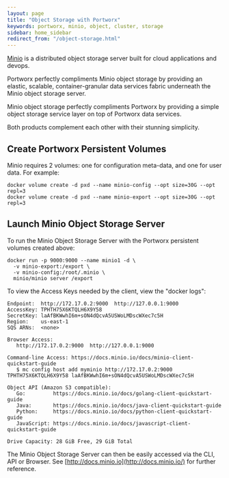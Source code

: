 ```yaml
---
layout: page
title: "Object Storage with Portworx"
keywords: portworx, minio, object, cluster, storage
sidebar: home_sidebar
redirect_from: "/object-storage.html"
---
```


[Minio](http://minio.io) is a distributed object storage server built for cloud applications and devops.

Portworx perfectly compliments Minio object storage by providing an elastic, scalable, 
container-granular data services fabric underneath the Minio object storage server.

Minio object storage perfectly compliments Portworx by providing a simple object storage 
service layer on top of Portworx data services.

Both products complement each other with their stunning simplicity.

## Create Portworx Persistent Volumes
Minio requires 2 volumes:  one for configuration meta-data, and one for user data.
For example:

```
docker volume create -d pxd --name minio-config --opt size=30G --opt repl=3
docker volume create -d pxd --name minio-export --opt size=30G --opt repl=3
```

## Launch Minio Object Storage Server
To run the Minio Object Storage Server with the Portworx persistent volumes created above:

```
docker run -p 9000:9000 --name minio1 -d \
  -v minio-export:/export \
  -v minio-config:/root/.minio \
  minio/minio server /export 
```

To view the Access Keys needed by the client, view the "docker logs":

```
Endpoint:  http://172.17.0.2:9000  http://127.0.0.1:9000
AccessKey: TPHTH75X6KTQLH6X9Y58
SecretKey: laAfBKWwhI6m+sON4dQcvA5USWoLMDscWXec7c5H
Region:    us-east-1
SQS ARNs:  <none>

Browser Access:
   http://172.17.0.2:9000  http://127.0.0.1:9000

Command-line Access: https://docs.minio.io/docs/minio-client-quickstart-guide
   $ mc config host add myminio http://172.17.0.2:9000 TPHTH75X6KTQLH6X9Y58 laAfBKWwhI6m+sON4dQcvA5USWoLMDscWXec7c5H

Object API (Amazon S3 compatible):
   Go:         https://docs.minio.io/docs/golang-client-quickstart-guide
   Java:       https://docs.minio.io/docs/java-client-quickstart-guide
   Python:     https://docs.minio.io/docs/python-client-quickstart-guide
   JavaScript: https://docs.minio.io/docs/javascript-client-quickstart-guide

Drive Capacity: 28 GiB Free, 29 GiB Total
```

The Minio Object Storage Server can then be easily accessed via the CLI, API or Browser.
See [http://docs.minio.io](http://docs.minio.io/) for further reference.

